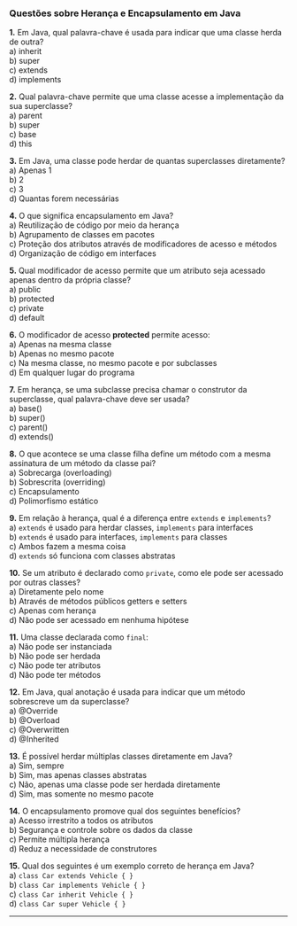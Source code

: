 ### Questões sobre Herança e Encapsulamento em Java

**1.** Em Java, qual palavra-chave é usada para indicar que uma classe herda de outra?  
a) inherit  
b) super  
c) extends  
d) implements  

**2.** Qual palavra-chave permite que uma classe acesse a implementação da sua superclasse?  
a) parent  
b) super  
c) base  
d) this  

**3.** Em Java, uma classe pode herdar de quantas superclasses diretamente?  
a) Apenas 1  
b) 2  
c) 3  
d) Quantas forem necessárias  

**4.** O que significa encapsulamento em Java?  
a) Reutilização de código por meio da herança  
b) Agrupamento de classes em pacotes  
c) Proteção dos atributos através de modificadores de acesso e métodos  
d) Organização de código em interfaces  

**5.** Qual modificador de acesso permite que um atributo seja acessado apenas dentro da própria classe?  
a) public  
b) protected  
c) private  
d) default  

**6.** O modificador de acesso **protected** permite acesso:  
a) Apenas na mesma classe  
b) Apenas no mesmo pacote  
c) Na mesma classe, no mesmo pacote e por subclasses  
d) Em qualquer lugar do programa  

**7.** Em herança, se uma subclasse precisa chamar o construtor da superclasse, qual palavra-chave deve ser usada?  
a) base()  
b) super()  
c) parent()  
d) extends()  

**8.** O que acontece se uma classe filha define um método com a mesma assinatura de um método da classe pai?  
a) Sobrecarga (overloading)  
b) Sobrescrita (overriding)  
c) Encapsulamento  
d) Polimorfismo estático  

**9.** Em relação à herança, qual é a diferença entre `extends` e `implements`?  
a) `extends` é usado para herdar classes, `implements` para interfaces  
b) `extends` é usado para interfaces, `implements` para classes  
c) Ambos fazem a mesma coisa  
d) `extends` só funciona com classes abstratas  

**10.** Se um atributo é declarado como `private`, como ele pode ser acessado por outras classes?  
a) Diretamente pelo nome  
b) Através de métodos públicos getters e setters  
c) Apenas com herança  
d) Não pode ser acessado em nenhuma hipótese  

**11.** Uma classe declarada como `final`:  
a) Não pode ser instanciada  
b) Não pode ser herdada  
c) Não pode ter atributos  
d) Não pode ter métodos  

**12.** Em Java, qual anotação é usada para indicar que um método sobrescreve um da superclasse?  
a) @Override  
b) @Overload  
c) @Overwritten  
d) @Inherited  

**13.** É possível herdar múltiplas classes diretamente em Java?  
a) Sim, sempre  
b) Sim, mas apenas classes abstratas  
c) Não, apenas uma classe pode ser herdada diretamente  
d) Sim, mas somente no mesmo pacote  

**14.** O encapsulamento promove qual dos seguintes benefícios?  
a) Acesso irrestrito a todos os atributos  
b) Segurança e controle sobre os dados da classe  
c) Permite múltipla herança  
d) Reduz a necessidade de construtores  

**15.** Qual dos seguintes é um exemplo correto de herança em Java?  
a) `class Car extends Vehicle { }`  
b) `class Car implements Vehicle { }`  
c) `class Car inherit Vehicle { }`  
d) `class Car super Vehicle { }`  

---
